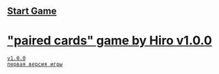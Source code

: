 ## <a href="https://h1rohamada.github.io/snake/index.html" />Start Game
# "paired cards" game by Hiro v1.0.0
    v1.0.0
    первая версия игры

